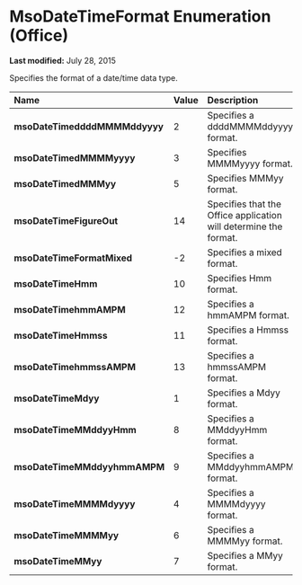 
# MsoDateTimeFormat Enumeration (Office)

 **Last modified:** July 28, 2015

Specifies the format of a date/time data type.


|**Name**|**Value**|**Description**|
|:-----|:-----|:-----|
| **msoDateTimeddddMMMMddyyyy**|2|Specifies a ddddMMMMddyyyy format.|
| **msoDateTimedMMMMyyyy**|3|Specifies MMMMyyyy format.|
| **msoDateTimedMMMyy**|5|Specifies MMMyy format.|
| **msoDateTimeFigureOut**|14|Specifies that the Office application will determine the format.|
| **msoDateTimeFormatMixed**|-2|Specifies a mixed format.|
| **msoDateTimeHmm**|10|Specifies Hmm format.|
| **msoDateTimehmmAMPM**|12|Specifies a hmmAMPM format.|
| **msoDateTimeHmmss**|11|Specifies a Hmmss format.|
| **msoDateTimehmmssAMPM**|13|Specifies a hmmssAMPM format.|
| **msoDateTimeMdyy**|1|Specifies a Mdyy format.|
| **msoDateTimeMMddyyHmm**|8|Specifies a MMddyyHmm format.|
| **msoDateTimeMMddyyhmmAMPM**|9|Specifies a MMddyyhmmAMPM format.|
| **msoDateTimeMMMMdyyyy**|4|Specifies a MMMMdyyyy format.|
| **msoDateTimeMMMMyy**|6|Specifies a MMMMyy format.|
| **msoDateTimeMMyy**|7|Specifies a MMyy format.|
